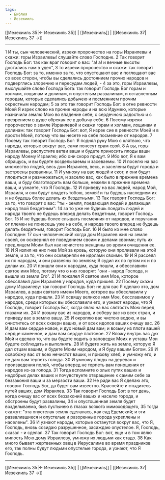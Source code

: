 ```yaml
---
tags:
  - Библия
  - Иезекииль
---
```

[[Иезекииль 35|← Иезекииль 35]] | [[Иезекииль]] | [[Иезекииль 37|Иезекииль 37 →]]

---
1 И ты, сын человеческий, изреки пророчество на горы Израилевы и скажи: горы Израилевы! слушайте слово Господне.
2 Так говорит Господь Бог: так как враг говорит о вас: "а! а! и вечные высоты достались нам в удел",
3 то изреки пророчество и скажи: так говорит Господь Бог: за то, именно за то, что опустошают вас и поглощают вас со всех сторон, чтобы вы сделались достоянием прочих народов и подверглись злоречию и пересудам людей, -
4 за это, горы Израилевы, выслушайте слово Господа Бога: так говорит Господь Бог горам и холмам, лощинам и долинам, и опустелым развалинам, и оставленным городам, которые сделались добычею и посмеянием прочим окрестным народам;
5 за это так говорит Господь Бог: в огне ревности Моей Я изрек слово на прочие народы и на всю Идумею, которые назначили землю Мою во владение себе, с сердечною радостью и с презрением в душе обрекая ее в добычу себе.
6 Посему изреки пророчество о земле Израилевой и скажи горам и холмам, лощинам и долинам: так говорит Господь Бог: вот, Я изрек сие в ревности Моей и в ярости Моей, потому что вы несете на себе посмеяние от народов.
7 Посему так говорит Господь Бог: Я поднял руку Мою с клятвою, что народы, которые вокруг вас, сами понесут срам свой.
8 А вы, горы Израилевы, распустите ветви ваши и будете приносить плоды ваши народу Моему Израилю; ибо они скоро придут.
9 Ибо вот, Я к вам обращусь, и вы будете возделываемы и засеваемы.
10 И поселю на вас множество людей, весь дом Израилев, весь, и заселены будут города и застроены развалины.
11 И умножу на вас людей и скот, и они будут плодиться и размножаться, и заселю вас, как было в прежние времена ваши, и буду благотворить вам больше, нежели в прежние времена ваши, и узнаете, что Я Господь.
12 И приведу на вас людей, народ Мой, Израиля, и они будут владеть тобою, земля! и ты будешь наследием их и не будешь более делать их бездетными.
13 Так говорит Господь Бог: за то, что говорят о вас: "ты - земля, поедающая людей и делающая народ твой бездетным":
14 за то уже не будешь поедать людей и народа твоего не будешь вперед делать бездетным, говорит Господь Бог.
15 И не будешь более слышать посмеяния от народов, и поругания от племен не понесешь уже на себе, и народа твоего вперед не будешь делать бездетным, говорит Господь Бог.
16 И было ко мне слово Господне:
17 сын человеческий! когда дом Израилев жил на земле своей, он осквернял ее поведением своим и делами своими; путь их пред лицем Моим был как нечистота женщины во время очищения ее.
18 И Я излил на них гнев Мой за кровь, которую они проливали на этой земле, и за то, что они оскверняли ее идолами своими.
19 И Я рассеял их по народам, и они развеяны по землям; Я судил их по путям их и по делам их.
20 И пришли они к народам, куда пошли, и обесславили святое имя Мое, потому что о них говорят: "они - народ Господа, и вышли из земли Его".
21 И пожалел Я святое имя Мое, которое обесславил дом Израилев у народов, куда пришел.
22 Посему скажи дому Израилеву: так говорит Господь Бог: не для вас Я сделаю это, дом Израилев, а ради святаго имени Моего, которое вы обесславили у народов, куда пришли.
23 И освящу великое имя Мое, бесславимое у народов, среди которых вы обесславили его, и узнают народы, что Я Господь, говорит Господь Бог, когда явлю на вас святость Мою перед глазами их.
24 И возьму вас из народов, и соберу вас из всех стран, и приведу вас в землю вашу.
25 И окроплю вас чистою водою, и вы очиститесь от всех скверн ваших, и от всех идолов ваших очищу вас.
26 И дам вам сердце новое, и дух новый дам вам; и возьму из плоти вашей сердце каменное, и дам вам сердце плотяное.
27 Вложу внутрь вас дух Мой и сделаю то, что вы будете ходить в заповедях Моих и уставы Мои будете соблюдать и выполнять.
28 И будете жить на земле, которую Я дал отцам вашим, и будете Моим народом, и Я буду вашим Богом.
29 И освобожу вас от всех нечистот ваших, и призову хлеб, и умножу его, и не дам вам терпеть голода.
30 И умножу плоды на деревах и произведения полей, чтобы вперед не терпеть вам поношения от народов из-за голода.
31 Тогда вспомните о злых путях ваших и недобрых делах ваших и почувствуете отвращение к самим себе за беззакония ваши и за мерзости ваши.
32 Не ради вас Я сделаю это, говорит Господь Бог, да будет вам известно. Краснейте и стыдитесь путей ваших, дом Израилев.
33 Так говорит Господь Бог: в тот день, когда очищу вас от всех беззаконий ваших и населю города, и обстроены будут развалины,
34 и опустошенная земля будет возделываема, быв пустынею в глазах всякого мимоходящего,
35 тогда скажут: "эта опустелая земля сделалась, как сад Едемский; и эти развалившиеся и опустелые и разоренные города укреплены и населены".
36 И узнают народы, которые останутся вокруг вас, что Я, Господь, вновь созидаю разрушенное, засаждаю опустелое. Я, Господь, сказал - и сделал.
37 Так говорит Господь Бог: вот, еще и в том явлю милость Мою дому Израилеву, умножу их людьми как стадо.
38 Как много бывает жертвенных овец в Иерусалиме во время праздников его, так полны будут людьми опустелые города, и узнают, что Я Господь.

---
[[Иезекииль 35|← Иезекииль 35]] | [[Иезекииль]] | [[Иезекииль 37|Иезекииль 37 →]]